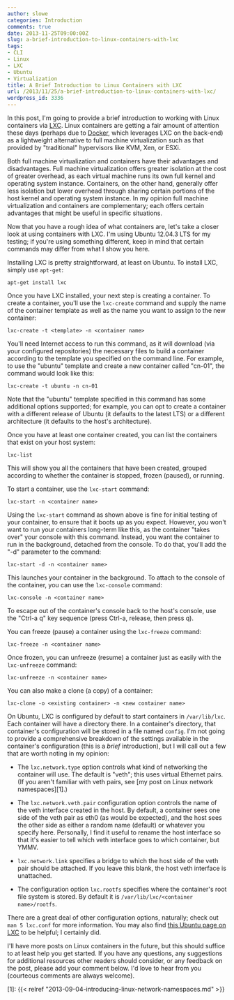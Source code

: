 ```yaml
---
author: slowe
categories: Introduction
comments: true
date: 2013-11-25T09:00:00Z
slug: a-brief-introduction-to-linux-containers-with-lxc
tags:
- CLI
- Linux
- LXC
- Ubuntu
- Virtualization
title: A Brief Introduction to Linux Containers with LXC
url: /2013/11/25/a-brief-introduction-to-linux-containers-with-lxc/
wordpress_id: 3336
---
```


In this post, I'm going to provide a brief introduction to working with Linux containers via [LXC](http://linuxcontainers.org/). Linux containers are getting a fair amount of attention these days (perhaps due to [Docker](http://www.docker.io/), which leverages LXC on the back-end) as a lightweight alternative to full machine virtualization such as that provided by "traditional" hypervisors like KVM, Xen, or ESXi.

Both full machine virtualization and containers have their advantages and disadvantages. Full machine virtualization offers greater isolation at the cost of greater overhead, as each virtual machine runs its own full kernel and operating system instance. Containers, on the other hand, generally offer less isolation but lower overhead through sharing certain portions of the host kernel and operating system instance. In my opinion full machine virtualization and containers are complementary; each offers certain advantages that might be useful in specific situations.

Now that you have a rough idea of what containers are, let's take a closer look at using containers with LXC. I'm using Ubuntu 12.04.3 LTS for my testing; if you're using something different, keep in mind that certain commands may differ from what I show you here.

Installing LXC is pretty straightforward, at least on Ubuntu. To install LXC, simply use `apt-get`:

    apt-get install lxc

Once you have LXC installed, your next step is creating a container. To create a container, you'll use the `lxc-create` command and supply the name of the container template as well as the name you want to assign to the new container:

    lxc-create -t <template> -n <container name>

You'll need Internet access to run this command, as it will download (via your configured repositories) the necessary files to build a container according to the template you specified on the command line. For example, to use the "ubuntu" template and create a new container called "cn-01", the command would look like this:

    lxc-create -t ubuntu -n cn-01

Note that the "ubuntu" template specified in this command has some additional options supported; for example, you can opt to create a container with a different release of Ubuntu (it defaults to the latest LTS) or a different architecture (it defaults to the host's architecture).

Once you have at least one container created, you can list the containers that exist on your host system:

    lxc-list

This will show you all the containers that have been created, grouped according to whether the container is stopped, frozen (paused), or running.

To start a container, use the `lxc-start` command:

    lxc-start -n <container name>

Using the `lxc-start` command as shown above is fine for initial testing of your container, to ensure that it boots up as you expect. However, you won't want to run your containers long-term like this, as the container "takes over" your console with this command. Instead, you want the container to run in the background, detached from the console. To do that, you'll add the "-d" parameter to the command:

    lxc-start -d -n <container name>

This launches your container in the background. To attach to the console of the container, you can use the `lxc-console` command:

    lxc-console -n <container name>

To escape out of the container's console back to the host's console, use the "Ctrl-a q" key sequence (press Ctrl-a, release, then press q).

You can freeze (pause) a container using the `lxc-freeze` command:

    lxc-freeze -n <container name>

Once frozen, you can unfreeze (resume) a container just as easily with the `lxc-unfreeze` command:

    lxc-unfreeze -n <container name>

You can also make a clone (a copy) of a container:

    lxc-clone -o <existing container> -n <new container name>

On Ubuntu, LXC is configured by default to start containers in `/var/lib/lxc`. Each container will have a directory there. In a container's directory, that container's configuration will be stored in a file named `config`. I'm not going to provide a comprehensive breakdown of the settings available in the container's configuration (this is a _brief_ introduction), but I will call out a few that are worth noting in my opinion:

* The `lxc.network.type` option controls what kind of networking the container will use. The default is "veth"; this uses virtual Ethernet pairs. (If you aren't familiar with veth pairs, see [my post on Linux network namespaces][1].)

* The `lxc.network.veth.pair` configuration option controls the name of the veth interface created in the host. By default, a container sees one side of the veth pair as eth0 (as would be expected), and the host sees the other side as either a random name (default) or whatever you specify here. Personally, I find it useful to rename the host interface so that it's easier to tell which veth interface goes to which container, but YMMV.

* `lxc.network.link` specifies a bridge to which the host side of the veth pair should be attached. If you leave this blank, the host veth interface is unattached.

* The configuration option `lxc.rootfs` specifies where the container's root file system is stored. By default it is `/var/lib/lxc/<container name>/rootfs`.

There are a great deal of other configuration options, naturally; check out `man 5 lxc.conf` for more information. You may also find [this Ubuntu page on LXC](https://help.ubuntu.com/lts/serverguide/lxc.html) to be helpful; I certainly did. 

I'll have more posts on Linux containers in the future, but this should suffice to at least help you get started. If you have any questions, any suggestions for additional resources other readers should consider, or any feedback on the post, please add your comment below. I'd love to hear from you (courteous comments are always welcome).

[1]: {{< relref "2013-09-04-introducing-linux-network-namespaces.md" >}}
